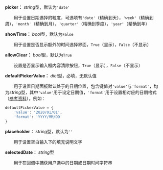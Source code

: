 **picker：** *string*型，默认为`'date'`

　　用于设置日期选择的粒度，可选项有`'date'`（精确到天），`'week'`（精确到周），`'month'`（精确到月），`'quarter'`（精确到季度），`'year'`（精确到年）

**showTime：** *bool*型，默认为`False`

　　用于设置是否显示额外的时间选择界面，`True`（显示），`False`（不显示）

**allowClear：** *bool*型，默认为`True`

　　设置是否显示输入框内容清除按钮，`True`（显示），`False`（不显示）

**defaultPickerValue：** *dict*型，必填，无默认值

　　用于设置日期面板默认处于的日期位置，包含键值对`'value'`与`'format'`，均为*string*型，其中`'value'`用于设定日期值，`'format'`用于设置相对应的日期格式（[参考资料](https://momentjscom.readthedocs.io/en/latest/moment/04-displaying/01-format/)），例如：

```Python
defaultPickerValue = {
    'value': '2020/01/01', 
    'format': 'YYYY/MM/DD'
}
```

**placeholder：** *string*型，默认为`''`

　　用于设置空白输入下的填充说明文字

**selectedDate：** *string*型

　　用于在回调中捕获用户选中的日期或日期时间字符串

